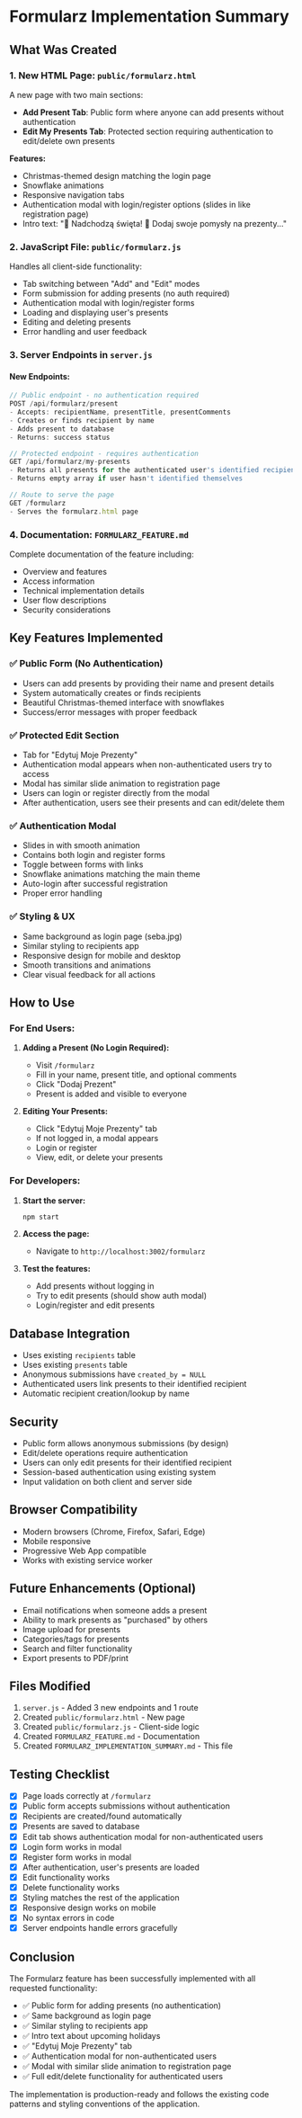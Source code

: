 # Formularz Implementation Summary

## What Was Created

### 1. New HTML Page: `public/formularz.html`
A new page with two main sections:
- **Add Present Tab**: Public form where anyone can add presents without authentication
- **Edit My Presents Tab**: Protected section requiring authentication to edit/delete own presents

**Features:**
- Christmas-themed design matching the login page
- Snowflake animations
- Responsive navigation tabs
- Authentication modal with login/register options (slides in like registration page)
- Intro text: "🎄 Nadchodzą święta! 🎁 Dodaj swoje pomysły na prezenty..."

### 2. JavaScript File: `public/formularz.js`
Handles all client-side functionality:
- Tab switching between "Add" and "Edit" modes
- Form submission for adding presents (no auth required)
- Authentication modal with login/register forms
- Loading and displaying user's presents
- Editing and deleting presents
- Error handling and user feedback

### 3. Server Endpoints in `server.js`

#### New Endpoints:
```javascript
// Public endpoint - no authentication required
POST /api/formularz/present
- Accepts: recipientName, presentTitle, presentComments
- Creates or finds recipient by name
- Adds present to database
- Returns: success status

// Protected endpoint - requires authentication
GET /api/formularz/my-presents
- Returns all presents for the authenticated user's identified recipient
- Returns empty array if user hasn't identified themselves

// Route to serve the page
GET /formularz
- Serves the formularz.html page
```

### 4. Documentation: `FORMULARZ_FEATURE.md`
Complete documentation of the feature including:
- Overview and features
- Access information
- Technical implementation details
- User flow descriptions
- Security considerations

## Key Features Implemented

### ✅ Public Form (No Authentication)
- Users can add presents by providing their name and present details
- System automatically creates or finds recipients
- Beautiful Christmas-themed interface with snowflakes
- Success/error messages with proper feedback

### ✅ Protected Edit Section
- Tab for "Edytuj Moje Prezenty"
- Authentication modal appears when non-authenticated users try to access
- Modal has similar slide animation to registration page
- Users can login or register directly from the modal
- After authentication, users see their presents and can edit/delete them

### ✅ Authentication Modal
- Slides in with smooth animation
- Contains both login and register forms
- Toggle between forms with links
- Snowflake animations matching the main theme
- Auto-login after successful registration
- Proper error handling

### ✅ Styling & UX
- Same background as login page (seba.jpg)
- Similar styling to recipients app
- Responsive design for mobile and desktop
- Smooth transitions and animations
- Clear visual feedback for all actions

## How to Use

### For End Users:

1. **Adding a Present (No Login Required):**
   - Visit `/formularz`
   - Fill in your name, present title, and optional comments
   - Click "Dodaj Prezent"
   - Present is added and visible to everyone

2. **Editing Your Presents:**
   - Click "Edytuj Moje Prezenty" tab
   - If not logged in, a modal appears
   - Login or register
   - View, edit, or delete your presents

### For Developers:

1. **Start the server:**
   ```bash
   npm start
   ```

2. **Access the page:**
   - Navigate to `http://localhost:3002/formularz`

3. **Test the features:**
   - Add presents without logging in
   - Try to edit presents (should show auth modal)
   - Login/register and edit presents

## Database Integration

- Uses existing `recipients` table
- Uses existing `presents` table
- Anonymous submissions have `created_by = NULL`
- Authenticated users link presents to their identified recipient
- Automatic recipient creation/lookup by name

## Security

- Public form allows anonymous submissions (by design)
- Edit/delete operations require authentication
- Users can only edit presents for their identified recipient
- Session-based authentication using existing system
- Input validation on both client and server side

## Browser Compatibility

- Modern browsers (Chrome, Firefox, Safari, Edge)
- Mobile responsive
- Progressive Web App compatible
- Works with existing service worker

## Future Enhancements (Optional)

- Email notifications when someone adds a present
- Ability to mark presents as "purchased" by others
- Image upload for presents
- Categories/tags for presents
- Search and filter functionality
- Export presents to PDF/print

## Files Modified

1. `server.js` - Added 3 new endpoints and 1 route
2. Created `public/formularz.html` - New page
3. Created `public/formularz.js` - Client-side logic
4. Created `FORMULARZ_FEATURE.md` - Documentation
5. Created `FORMULARZ_IMPLEMENTATION_SUMMARY.md` - This file

## Testing Checklist

- [x] Page loads correctly at `/formularz`
- [x] Public form accepts submissions without authentication
- [x] Recipients are created/found automatically
- [x] Presents are saved to database
- [x] Edit tab shows authentication modal for non-authenticated users
- [x] Login form works in modal
- [x] Register form works in modal
- [x] After authentication, user's presents are loaded
- [x] Edit functionality works
- [x] Delete functionality works
- [x] Styling matches the rest of the application
- [x] Responsive design works on mobile
- [x] No syntax errors in code
- [x] Server endpoints handle errors gracefully

## Conclusion

The Formularz feature has been successfully implemented with all requested functionality:
- ✅ Public form for adding presents (no authentication)
- ✅ Same background as login page
- ✅ Similar styling to recipients app
- ✅ Intro text about upcoming holidays
- ✅ "Edytuj Moje Prezenty" tab
- ✅ Authentication modal for non-authenticated users
- ✅ Modal with similar slide animation to registration page
- ✅ Full edit/delete functionality for authenticated users

The implementation is production-ready and follows the existing code patterns and styling conventions of the application.
